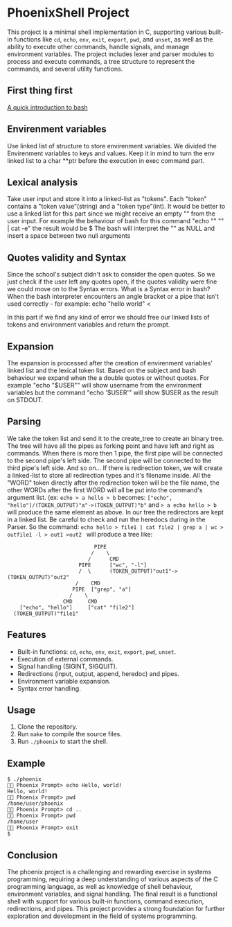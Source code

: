 # PhoenixShell Project
This project is a minimal shell implementation in C, supporting various built-in functions like `cd`, `echo`, `env`, `exit`, `export`, `pwd`, and `unset`, as well as the ability to execute other commands, handle signals, and manage environment variables. The project includes lexer and parser modules to process and execute commands, a tree structure to represent the commands, and several utility functions.

## First thing first
[A quick introduction to bash](/bash_intro.md)

## Envirenment variables
Use linked list of structure to store envirenment variables. We divided the Envirenment variables to keys and values.
Keep it in mind to turn the env linked list to a char **ptr before the execution in exec command part.

## Lexical analysis
Take user input and store it into a linked-list as "tokens". Each "token" contains a "token value"(string) and a "token type"(int).
It would be better to use a linked list for this part since we might receive an empty "" from the user input.
For example the behaviour of bash for this command "echo "" "" | cat -e" the result would be
 $
 The bash will interpret the "" as NULL and insert a space between two null arguments

## Quotes validity and Syntax
Since the school's subject didn't ask to consider the open quotes. So we just check if the user left any quotes open, if the quotes validity were fine we could move on to the Syntax errors.
What is a Syntax error in bash?
When the bash interpreter encounters an angle bracket or a pipe that isn't used correctly - for example:
echo "hello world" <

In this part if we find any kind of error we should free our linked lists of tokens and environment variables and return the prompt.

## Expansion
The expansion is processed after the creation of envirenment variables' linked list and the lexical token list.
Based on the subject and bash behaviour we expand when the a double quotes or without quotes.
For example "echo "$USER"" will show username from the environment variables but the command "echo '$USER'" will show $USER as the result on STDOUT.

## Parsing
We take the token list and send it to the create_tree to create an binary tree.
The tree will have all the pipes as forking point and have left and right as commands.
When there is more then 1 pipe, the first pipe will be connected to the second pipe's left side.
The second pipe will be connected to the third pipe's left side. And so on...
If there is redirection token, we will create a linked-list to store all redirection types and it's filename inside.
All the "WORD" token directly after the redirection token will be the file name, the other WORDs after the first WORD will all be put into the command's argument list.
(ex: `echo > a hello > b` becomes: `["echo", "hello"]/(TOKEN_OUTPUT)"a"->(TOKEN_OUTPUT)"b"` and `> a echo hello > b` will produce the same element as above.
In our tree the redirectors are kept in a linked list.
Be careful to check and run the heredocs during in the Parser.
So the command: `echo hello > file1 | cat file2 | grep a | wc > outfile1 -l > out1 >out2 ` will produce a tree like:
```
                            PIPE
                           /    \
                          /      CMD
                       PIPE      ["wc", "-l"]
                       /  \      (TOKEN_OUTPUT)"out1"->(TOKEN_OUTPUT)"out2"
                      /    CMD
                     PIPE  ["grep", "a"]
                    /    \
                  CMD     CMD
    ["echo", "hello"]     ["cat" "file2"]
  (TOKEN_OUTPUT)"file1"
```

## Features
- Built-in functions: `cd`, `echo`, `env`, `exit`, `export`, `pwd`, `unset`.
- Execution of external commands.
- Signal handling (SIGINT, SIGQUIT).
- Redirections (input, output, append, heredoc) and pipes.
- Environment variable expansion.
- Syntax error handling.

## Usage
1. Clone the repository.
2. Run `make` to compile the source files.
3. Run `./phoenix` to start the shell.

## Example
```
$ ./phoenix
🐦‍🔥 Phoenix Prompt> echo Hello, world!
Hello, world!
🐦‍🔥 Phoenix Prompt> pwd
/home/user/phoenix
🐦‍🔥 Phoenix Prompt> cd ..
🐦‍🔥 Phoenix Prompt> pwd
/home/user
🐦‍🔥 Phoenix Prompt> exit
$
```

## Conclusion
The phoenix project is a challenging and rewarding exercise in systems programming, requiring a deep understanding of various aspects of the C programming language, as well as knowledge of shell behaviour, environment variables, and signal handling. The final result is a functional shell with support for various built-in functions, command execution, redirections, and pipes. This project provides a strong foundation for further exploration and development in the field of systems programming.
